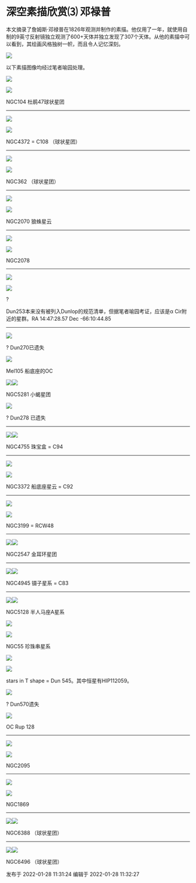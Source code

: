 # 深空素描欣赏⑶ 邓禄普

本文摘录了詹姆斯·邓禄普在1826年观测并制作的素描。他仅用了一年，就使用自制的9英寸反射镜独立观测了600+天体并独立发现了307个天体。从他的素描中可以看到，其绘画风格独树一帜，而且令人记忆深刻。

![](https://pica.zhimg.com/v2-fc9ba7ca963803f3f1bc5b811cb5903f_720w.png?source=d16d100b)

以下素描图像均经过笔者喻园处理。

![](https://pic1.zhimg.com/v2-006ac6341192f12c68355c44588526c4_720w.jpg?source=d16d100b)

  

  

![](https://pic1.zhimg.com/v2-5515234eafe24a71a927cd6586f38726_720w.jpg?source=d16d100b)

  

NGC104 杜鹃47球状星团

* * *

![](https://pica.zhimg.com/v2-8eb703d11a062c859f27e514efa555a6_720w.jpg?source=d16d100b)

  

  

![](https://pic3.zhimg.com/v2-c0ba44146ec39a7ab981c5456c8d99a2_720w.jpg?source=d16d100b)

  

NGC4372 = C108 （球状星团）

* * *

  

![](https://pic3.zhimg.com/v2-44b6571c73f47c7425649263c2234d5e_720w.jpg?source=d16d100b)

  

  

![](https://pica.zhimg.com/v2-2932f0878c4bf6804d492558644c6859_720w.jpg?source=d16d100b)

  

NGC362 （球状星团）

* * *

  

![](https://pica.zhimg.com/v2-a59b3575b8b160a84cc9f15f8b064638_720w.jpg?source=d16d100b)

  

  

![](https://pic2.zhimg.com/v2-0298c9949ef30fc3cda1c5807c61039c_720w.jpg?source=d16d100b)

  

NGC2070 狼蛛星云

* * *

  

![](https://pic1.zhimg.com/v2-dbe58ab94ac03d92e9e78014348004e3_720w.jpg?source=d16d100b)

  

  

![](https://pic1.zhimg.com/v2-35e1dab4710a113bf86b94df4756d0b5_720w.jpg?source=d16d100b)

  

NGC2078

* * *

  

![](https://pica.zhimg.com/v2-1bc4abd5519da94498ea583526a7bdf6_720w.jpg?source=d16d100b)

  

![](https://pic2.zhimg.com/v2-29c6972e76e771a564dfa3db00abaa71_720w.jpg?source=d16d100b)

?

Dun253本来没有被列入Dunlop的规范清单，但据笔者喻园考证，应该是α Cir附近的星群。RA 14:47:28.57 Dec
-66:10:44.85

* * *

  

![](https://pica.zhimg.com/v2-89cf0552e9793352c61c1b6684370142_720w.jpg?source=d16d100b)

  

? Dun270已遗失

![](https://pic1.zhimg.com/v2-87efa5445bfe06f6d2816cb5a8b8488f_720w.jpg?source=d16d100b)

Mel105 船底座的OC

![](https://pic1.zhimg.com/v2-589c0a06fa1063bfcd80f8897ae2255c_720w.jpg?source=d16d100b)![](https://pica.zhimg.com/v2-900982a91d3b5a01876a346a8f6e58e2_720w.png?source=d16d100b)

NGC5281 小蝎星团

![](https://pic3.zhimg.com/v2-ff78b512d2a6f0293be04d406b2ef111_720w.jpg?source=d16d100b)

? Dun278 已遗失

* * *

  

![](https://pica.zhimg.com/v2-eff420b1578f4122042b4a4e89999db7_720w.jpg?source=d16d100b)![](https://pic1.zhimg.com/v2-6b9b4f4eb8f79b2ee234711d879be7bc_720w.jpg?source=d16d100b)

NGC4755 珠宝盒 = C94

* * *

  

![](https://pic3.zhimg.com/v2-79b51082b3cc7c92a611a2fcc0f7a788_720w.jpg?source=d16d100b)

  

![](https://pic3.zhimg.com/v2-a6f5e9b97b96d880020ff080739a5e3f_720w.jpg?source=d16d100b)

NGC3372 船底座星云 = C92

* * *

  

![](https://pica.zhimg.com/v2-ac0f1d41a8e09b4eb7e19edf95f47a6b_720w.jpg?source=d16d100b)

  

![](https://pica.zhimg.com/v2-88dc987caa4f15e754d7fee650032198_720w.jpg?source=d16d100b)

NGC3199 = RCW48

* * *

  

![](https://pic2.zhimg.com/v2-acbf89e351ec7f064ab873be618f89ff_720w.jpg?source=d16d100b)![](https://pica.zhimg.com/v2-ea17f0d54158bf8cf5f3bf0b7842e43f_720w.jpg?source=d16d100b)

NGC2547 金耳环星团

* * *

  

![](https://pic3.zhimg.com/v2-67d378a65c975ee7017f9661dce7f9ec_720w.jpg?source=d16d100b)![](https://pica.zhimg.com/v2-67b3d15c535d77a02ff2a90ade793dcb_720w.jpg?source=d16d100b)

NGC4945 镊子星系 = C83

* * *

  

![](https://pic3.zhimg.com/v2-daf54e16606971c9e2d8774ec090b25b_720w.jpg?source=d16d100b)![](https://pic3.zhimg.com/v2-04cf3a0362fac17d8abc1be468fc516f_720w.jpg?source=d16d100b)

  

NGC5128 半人马座A星系

  

![](https://pic3.zhimg.com/v2-8653ae30e9d19d566d31af1229cef979_720w.jpg?source=d16d100b)

  

  

![](https://pica.zhimg.com/v2-8a465721c3e210ef84b84ca8b62ec43b_720w.jpg?source=d16d100b)

  

NGC55 珍珠串星系

  

![](https://pica.zhimg.com/v2-874a948061cf36edf7b5e389344398fe_720w.jpg?source=d16d100b)

  

  

![](https://pica.zhimg.com/v2-4c91802bd13e88b94e3580929fef7f9c_720w.jpg?source=d16d100b)

  

stars in T shape = Dun 545。其中恒星有HIP112059。

  

![](https://pic2.zhimg.com/v2-d368ed6b1a42b8ff22c337b54fc62bc1_720w.jpg?source=d16d100b)

  

? Dun570遗失

![](https://pic2.zhimg.com/v2-214c7b26fc74e21ac4cb2f41083a7090_720w.jpg?source=d16d100b)

  

OC Rup 128

* * *

![](https://pica.zhimg.com/v2-a777defeba5e54978bac0326ea85dca7_720w.jpg?source=d16d100b)

  

![](https://pic3.zhimg.com/v2-d5274a55dde7dd97ee4ad1a3a3d2222f_720w.jpg?source=d16d100b)

NGC2095

* * *

  

![](https://pic3.zhimg.com/v2-329437ea29a23db9ccfb9f99ed9e4483_720w.jpg?source=d16d100b)

  

![](https://pic3.zhimg.com/v2-003a8791b65f399b54b31a42b2751f56_720w.jpg?source=d16d100b)

NGC1869

* * *

![](https://pica.zhimg.com/v2-01c992b8807da0b3982c832f8930fe2d_720w.jpg?source=d16d100b)![](https://pic3.zhimg.com/v2-3cd9179961a29cea8bd9a08043c0acc9_720w.png?source=d16d100b)

NGC6388 （球状星团）

* * *

  

![](https://pic3.zhimg.com/v2-ad384d4ca7c0d620a97471a188f33346_720w.jpg?source=d16d100b)![](https://pic3.zhimg.com/v2-c99e8915dae8853ae3edf8884f6413e3_720w.png?source=d16d100b)

NGC6496 （球状星团）

  

发布于 2022-01-28 11:31:24 编辑于 2022-01-28 11:32:27

